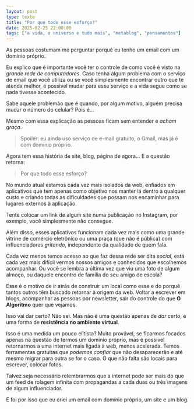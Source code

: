 ```yaml
---
layout: post
type: texto
title: "Por que todo esse esforço?"
date: 2025-02-25 22:00:00
tags: ["a vida, o universo e tudo mais", "metablog", "pensamentos"]
---
```

As pessoas costumam me perguntar porquê eu tenho um email com um domínio próprio. 

Eu explico que é importante você ter o controle de como você é visto na *grande rede de computadores*. Caso tenha algum problema com o serviço de email que você utiliza ou se você simplesmente encontrar outro que te atenda melhor, é possivel mudar para esse serviço e a vida segue como se nada tivesse acontecido.  

Sabe aquele problemão que é quando, por algum motivo, alguém precisa mudar o número do celular? Pois é...  

Mesmo com essa explicação as pessoas ficam sem entender e *acham graça*.

>Spoiler: eu ainda uso serviço de e-mail gratuito, o Gmail, mas já é com domínio próprio.  

Agora tem essa história de site, blog, página de agora... E a questão retorna:  

<blockquote class="citacao">Por que todo esse esforço?</blockquote>

No mundo atual estamos cada vez mais isolados da web, enfiados em aplicativos que tem apenas como objetivo nos manter lá dentro a qualquer custo e criando todas as dificuldades que possam nos encaminhar para lugares externos à aplicação.

Tente colocar um link de algum site numa publicação no Instagram, por exemplo, você simplesmente não consegue.  

Além disso, esses aplicativos funcionam cada vez mais como uma grande vitrine de comércio eletrônico ou uma praça (que não é pública) com influenciadores *gritando*, independente da qualidade de quem fala.  

Cada vez menos temos acesso ao que faz dessa rede ser dita *social*, está cada vez mais difícil vermos nossos amigos e conhecidos que escolhemos acompanhar. Ou você se lembra a última vez que viu uma foto de algum almoço, ou daquele encontro de família do seu amigo de escola?  

Esse é o motivo de ir atrás de construir um local como esse e do porquê tantos outros têm buscado retornar à origem da web. Voltar a escrever em blogs, acompanhar as pessoas por newsletter, sair do controle do que **O Algoritmo** quer que vejamos.  

Isso vai dar certo? Não sei. Mas não é uma questão apenas de *dar certo*, é uma forma de **resistência no ambiente virtual**.

Isso é uma medida um pouco elitista? Muito provável, se ficarmos focados apenas na questão de termos um dominio próprio, mas é possível retornarmos a uma internet mais ligada à web, menos acelerada. Temos ferramentas gratuitas que *podemos confiar* que não desaparecerão e até mesmo migrar para outra se for o caso. O que não falta são locais para escrever, colocar fotos.  

Talvez seja necessário relembrarmos que a internet pode ser mais do que um feed de rolagem infinita com propagandas a cada duas ou três imagens de algum influenciador.

E foi por isso que eu criei um email com domínio próprio, um site e um blog.
